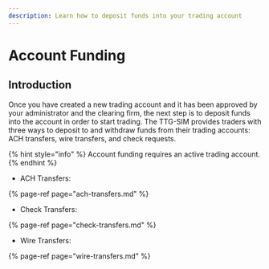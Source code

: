 ```yaml
---
description: Learn how to deposit funds into your trading account
---
```


# Account Funding

## Introduction

Once you have created a new trading account and it has been approved by your administrator and the clearing firm, the next step is to deposit funds into the account in order to start trading. The TTG-SIM provides traders with three ways to deposit to and withdraw funds from their trading accounts: ACH transfers, wire transfers, and check requests.

{% hint style="info" %}
Account funding requires an active trading account.
{% endhint %}

* ACH Transfers:

{% page-ref page="ach-transfers.md" %}

* Check Transfers:

{% page-ref page="check-transfers.md" %}

* Wire Transfers:

{% page-ref page="wire-transfers.md" %}

